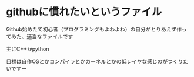 # githubに慣れたいというファイル

Github始めたて初心者（プログラミングもよわよわ）の自分がとりあえず作ってみた、適当なファイルです

主にC++かpython

目標は自作OSとかコンパイラとかカーネルとかの低レイヤな感じのがつくりたいですー


